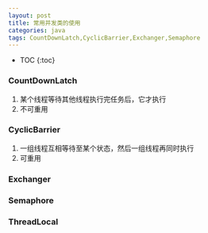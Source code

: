 ```yaml
---
layout: post
title: 常用并发类的使用
categories: java
tags: CountDownLatch,CyclicBarrier,Exchanger,Semaphore
---
```


* TOC
{:toc}

### CountDownLatch

1. 某个线程等待其他线程执行完任务后，它才执行
2. 不可重用

### CyclicBarrier

1. 一组线程互相等待至某个状态，然后一组线程再同时执行
2. 可重用

### Exchanger

### Semaphore

### ThreadLocal
